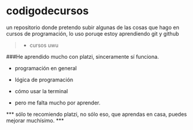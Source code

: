 # codigodecursos
un repositorio donde pretendo subir algunas de las cosas que hago en cursos de programación, lo uso poruqe estoy aprendiendo git y github 
> * cursos uwu

###He aprendido mucho con platzi, sinceramente sí funciona. 


* programación en general

* lógica de programación

* cómo usar la terminal 
* pero me falta mucho por aprender.

*** sólo te recomiendo platzi, no sólo eso, que aprendas en casa, puedes mejorar muchísimo. ***
